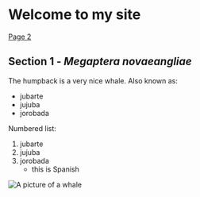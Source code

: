 # Welcome to my site
[Page 2](page2.md)
## Section 1 - _Megaptera_ _novaeangliae_
  The humpback is a very nice whale.
  Also known as:
  - jubarte
  - jujuba
  - jorobada

  Numbered list:
  1. jubarte
  2. jujuba
  3. jorobada
     - this is Spanish

![A picture of a whale](https://www.scubadiving.com/sites/scubadiving.com/files/styles/500_1x_/public/images/2021/03/humpback-whale-shutterstock-craig-lambert-photography.jpg?itok=NwrF-J7g&fc=50,50) 
<!-- add comment: maybe it works -->
